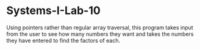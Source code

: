 # Systems-I-Lab-10
Using pointers rather than regular array traversal, this program takes input from the user to see how many numbers they want and takes the numbers they have entered to find the factors of each.
